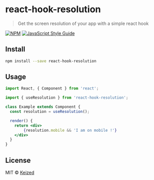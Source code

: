 # react-hook-resolution

> Get the screen resolution of your app with a simple react hook

[![NPM](https://img.shields.io/npm/v/react-hook-resolution.svg)](https://www.npmjs.com/package/react-hook-resolution) [![JavaScript Style Guide](https://img.shields.io/badge/code_style-standard-brightgreen.svg)](https://standardjs.com)

## Install

```bash
npm install --save react-hook-resolution
```

## Usage

```jsx
import React, { Component } from 'react';

import { useResolution } from 'react-hook-resolution';

class Example extends Component {
  const resolution = useResolution();

  render() {
    return <div>
        {resolution.mobile && 'I am on mobile !'}
    </div>
  }
}
```

## License

MIT © [Keized](https://github.com/Keized)
